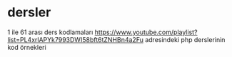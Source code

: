 # dersler
1 ile 61 arası ders kodlamaları
https://www.youtube.com/playlist?list=PL4xrlAPYk7993DWI58bft6tZNHBn4a2Fu adresindeki php derslerinin kod örnekleri
